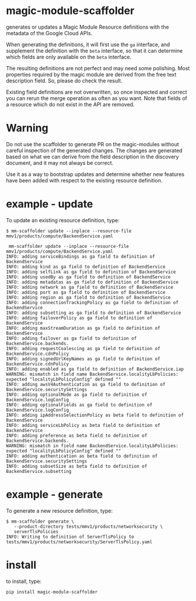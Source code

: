 magic-module-scaffolder
=======================

generates or updates a Magic Module Resource definitions with the metadata
of the Google Cloud APIs.

When generating the definitions, it will first use the `ga` interface, and
supplement the definition with the `beta` interface, so that it can
determine which fields are only available on the `beta` interface.

The resulting definitions are not perfect and may need some polishing. Most
properties required by the magic module are derived from the free text
description field. So, please do check the result.

Existing field definitions are not overwritten, so once inspected and
correct you can rerun the merge operation as often as you want. Note that
fields of a resource which do not exist in the API are removed.

Warning
=======
Do not use the scaffolder to generate PR on the magic-modules without careful
inspection of the generated changes. The changes are generated based on what
we can derive from the field description in the discovery document, and it
may not always be correct.

Use it as a way to bootstrap updates and determine whether new features
have been added with respect to the existing resource definition.


example - update
==============
To update an existing resource definition, type:

```
$ mm-scaffolder update --inplace --resource-file mmv1/products/compute/BackendService.yaml

 mm-scaffolder update --inplace --resource-file mmv1/products/compute/BackendService.yaml
INFO: adding serviceBindings as ga field to definition of BackendService
INFO: adding kind as ga field to definition of BackendService
INFO: adding selfLink as ga field to definition of BackendService
INFO: adding usedBy as ga field to definition of BackendService
INFO: adding metadatas as ga field to definition of BackendService
INFO: adding network as ga field to definition of BackendService
INFO: adding port as ga field to definition of BackendService
INFO: adding region as ga field to definition of BackendService
INFO: adding connectionTrackingPolicy as ga field to definition of BackendService
INFO: adding subsetting as ga field to definition of BackendService
INFO: adding failoverPolicy as ga field to definition of BackendService
INFO: adding maxStreamDuration as ga field to definition of BackendService
INFO: adding failover as ga field to definition of BackendService.backends.
INFO: adding requestCoalescing as ga field to definition of BackendService.cdnPolicy
INFO: adding signedUrlKeyNames as ga field to definition of BackendService.cdnPolicy
INFO: adding enabled as ga field to definition of BackendService.iap
WARNING: mismatch in field name BackendService.localityLbPolicies: expected "localityLbPolicyConfig" defined ""
INFO: adding awsV4Authentication as ga field to definition of BackendService.securitySettings
INFO: adding optionalMode as ga field to definition of BackendService.logConfig
INFO: adding optionalFields as ga field to definition of BackendService.logConfig
INFO: adding ipAddressSelectionPolicy as beta field to definition of BackendService
INFO: adding serviceLbPolicy as beta field to definition of BackendService
INFO: adding preference as beta field to definition of BackendService.backends.
WARNING: mismatch in field name BackendService.localityLbPolicies: expected "localityLbPolicyConfig" defined ""
INFO: adding authentication as beta field to definition of BackendService.securitySettings
INFO: adding subsetSize as beta field to definition of BackendService.subsetting
```

example - generate
==============
To generate a new resource definition, type:

```shell
$ mm-scaffolder generate \
   --product-directory tests/mmv1/products/networksecurity \
   serverTlsPolicies
INFO: Writing to definition of ServerTlsPolicy to tests/mmv1/products/networksecurity/ServerTlsPolicy.yaml
```

install
======
to install, type:

```
pip install magic-module-scaffolder
```
